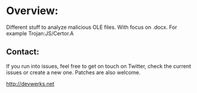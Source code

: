 
# Overview:
Different stuff to analyze malicious OLE files. With focus on .docx.
For example Trojan:JS/Certor.A

## Contact:
If you run into issues, feel free to get on touch on Twitter, check the current issues or create a new one. Patches are also welcome.

http://devwerks.net 
